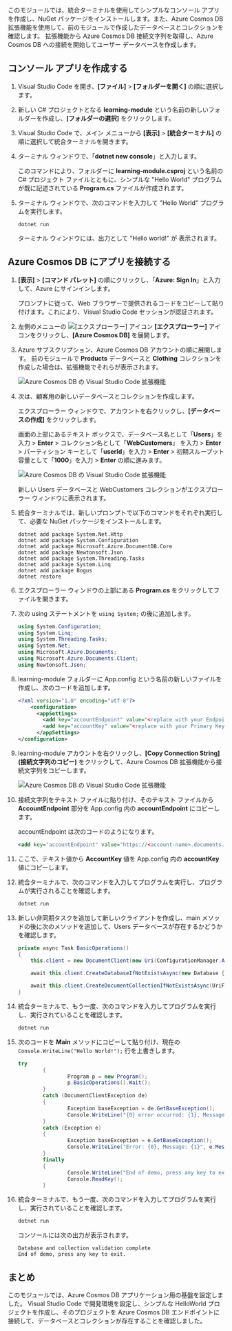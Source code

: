 このモジュールでは、統合ターミナルを使用してシンプルなコンソール アプリを作成し、NuGet パッケージをインストールします。また、Azure Cosmos DB 拡張機能を使用して、前のモジュールで作成したデータベースとコレクションを確認します。 拡張機能から Azure Cosmos DB 接続文字列を取得し、Azure Cosmos DB への接続を開始してユーザー データベースを作成します。

## <a name="create-a-console-app"></a>コンソール アプリを作成する

1. Visual Studio Code を開き、**[ファイル]** > **[フォルダーを開く]** の順に選択します。

2. 新しい C# プロジェクトとなる **learning-module** という名前の新しいフォルダーを作成し、**[フォルダーの選択]** をクリックします。

2. Visual Studio Code で、メイン メニューから **[表示]** > **[統合ターミナル]** の順に選択して統合ターミナルを開きます。

3. ターミナル ウィンドウで、「**dotnet new console**」と入力します。

    このコマンドにより、フォルダーに **learning-module.csproj** という名前の C# プロジェクト ファイルとともに、シンプルな "Hello World" プログラムが既に記述されている **Program.cs** ファイルが作成されます。

4. ターミナル ウィンドウで、次のコマンドを入力して "Hello World" プログラムを実行します。 

    ```
    dotnet run
    ```

    ターミナル ウィンドウには、出力として "Hello world!" が 表示されます。

## <a name="connect-the-app-to-azure-cosmos-db"></a>Azure Cosmos DB にアプリを接続する

1. **[表示]** > **[コマンド パレット]** の順にクリックし、「**Azure: Sign In**」と入力して、Azure にサインインします。

    プロンプトに従って、Web ブラウザーで提供されるコードをコピーして貼り付けます。これにより、Visual Studio Code セッションが認証されます。

2. 左側のメニューの ![[エクスプローラー] アイコン](../media/2-setup/visual-studio-code-explorer-icon.png) **[エクスプローラー]** アイコンをクリックし、**[Azure Cosmos DB]** を展開します。

3. Azure サブスクリプション、Azure Cosmos DB アカウントの順に展開します。 前のモジュールで **Products** データベースと **Clothing** コレクションを作成した場合は、拡張機能でそれらが表示されます。

   ![Azure Cosmos DB の Visual Studio Code 拡張機能](../media/2-setup/azure-cosmos-db-vs-code-extension.png) 

4. 次は、顧客用の新しいデータベースとコレクションを作成します。

    エクスプローラー ウィンドウで、アカウントを右クリックし、**[データベースの作成]** をクリックします。 
    
    画面の上部にあるテキスト ボックスで、データベース名として「**Users**」を入力 > **Enter**  > コレクション名として「**WebCustomers**」 を入力 > **Enter** >  パーティション キーとして「**userId**」を入力 > **Enter** > 初期スループット容量として「**1000**」を入力 > **Enter** の順に進みます。

    ![Azure Cosmos DB の Visual Studio Code 拡張機能](../media/2-setup/vs-code-azure-cosmos-db-extension.gif) <!--Retake on fresh machine without the other subscriptions showing-->

    新しい Users データベースと WebCustomers コレクションがエクスプローラー ウィンドウに表示されます。

5. 統合ターミナルでは、新しいプロンプトで以下のコマンドをそれぞれ実行して、必要な NuGet パッケージをインストールします。

    ```
    dotnet add package System.Net.Http
    dotnet add package System.Configuration
    dotnet add package Microsoft.Azure.DocumentDB.Core
    dotnet add package Newtonsoft.Json
    dotnet add package System.Threading.Tasks
    dotnet add package System.Linq
    dotnet add package Bogus
    dotnet restore
    ```

6. エクスプローラー ウィンドウの上部にある **Program.cs** をクリックしてファイルを開きます。

7. 次の using ステートメントを `using System;` の後に追加します。

    ```csharp
    using System.Configuration;
    using System.Linq;
    using System.Threading.Tasks;
    using System.Net;
    using Microsoft.Azure.Documents;
    using Microsoft.Azure.Documents.Client;
    using Newtonsoft.Json;
    ```

8. learning-module フォルダーに App.config という名前の新しいファイルを作成し、次のコードを追加します。
  
    ```xml
    <?xml version="1.0" encoding="utf-8"?>
        <configuration>
          <appSettings>
            <add key="accountEndpoint" value="<replace with your Endpoint URL>" />
            <add key="accountKey" value="<replace with your Primary Key>" />
          </appSettings>
    </configuration>
    ```

9. learning-module アカウントを右クリックし、**[Copy Connection String]\(接続文字列のコピー\)** をクリックして、Azure Cosmos DB 拡張機能から接続文字列をコピーします。

    ![Azure Cosmos DB の Visual Studio Code 拡張機能](../media/2-setup/vs-code-copy-connection-string.gif) 

10. 接続文字列をテキスト ファイルに貼り付け、そのテキスト ファイルから **AccountEndpoint** 部分を App.config 内の **accountEndpoint** にコピーします。

    accountEndpoint は次のコードのようになります。

    ```xml
    <add key="accountEndpoint" value="https://<account-name>.documents.azure.com:443/" />
    ```

12. ここで、テキスト値から **AccountKey** 値を App.config 内の **accountKey** 値にコピーします。

12. 統合ターミナルで、次のコマンドを入力してプログラムを実行し、プログラムが実行されることを確認します。

    ```csharp
    dotnet run
    ```

13. 新しい非同期タスクを追加して新しいクライアントを作成し、main メソッドの後に次のメソッドを追加して、Users データベースが存在するかどうかを確認します。
    
    ```csharp
    private async Task BasicOperations()
    {
        this.client = new DocumentClient(new Uri(ConfigurationManager.AppSettings["endpointUrl"]), ConfigurationManager.AppSettings["primaryKey"]);

        await this.client.CreateDatabaseIfNotExistsAsync(new Database { Id = "Users" });

        await this.client.CreateDocumentCollectionIfNotExistsAsync(UriFactory.CreateDatabaseUri("Users"), new DocumentCollection { Id = "WebCustomers" });
    }
    ```

14. 統合ターミナルで、もう一度、次のコマンドを入力してプログラムを実行し、実行されていることを確認します。

    ```csharp
    dotnet run
    ```

15. 次のコードを **Main** メソッドにコピーして貼り付け、現在の `Console.WriteLine("Hello World!");` 行を上書きします。

    ```csharp
    try
            {
                    Program p = new Program();
                    p.BasicOperations().Wait();
            }
            catch (DocumentClientException de)
            {
                    Exception baseException = de.GetBaseException();
                    Console.WriteLine("{0} error occurred: {1}, Message: {2}", de.StatusCode, de.Message, baseException.Message);
            }
            catch (Exception e)
            {
                    Exception baseException = e.GetBaseException();
                    Console.WriteLine("Error: {0}, Message: {1}", e.Message, baseException.Message);
            }
            finally
            {
                    Console.WriteLine("End of demo, press any key to exit.");
                    Console.ReadKey();
            }
    ```

16. 統合ターミナルで、もう一度、次のコマンドを入力してプログラムを実行し、実行されていることを確認します。

    ```csharp
    dotnet run
    ```

    コンソールには次の出力が表示されます。
    
    ```
    Database and collection validation complete
    End of demo, press any key to exit.
    ```

## <a name="summary"></a>まとめ

このモジュールでは、Azure Cosmos DB アプリケーション用の基盤を設定しました。 Visual Studio Code で開発環境を設定し、シンプルな HelloWorld プロジェクトを作成し、そのプロジェクトを Azure Cosmos DB エンドポイントに接続して、データベースとコレクションが存在することを確認しました。